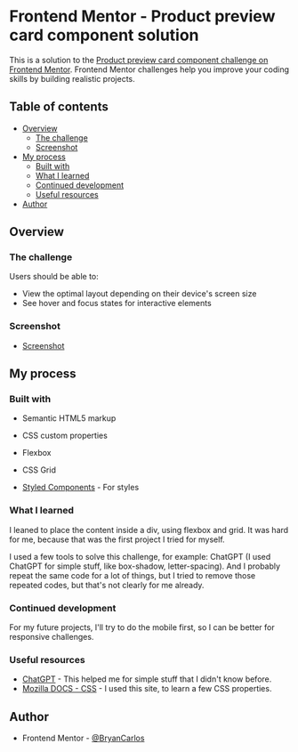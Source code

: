 # Frontend Mentor - Product preview card component solution

This is a solution to the [Product preview card component challenge on Frontend Mentor](https://www.frontendmentor.io/challenges/product-preview-card-component-GO7UmttRfa). Frontend Mentor challenges help you improve your coding skills by building realistic projects. 

## Table of contents

- [Overview](#overview)
  - [The challenge](#the-challenge)
  - [Screenshot](#screenshot)
- [My process](#my-process)
  - [Built with](#built-with)
  - [What I learned](#what-i-learned)
  - [Continued development](#continued-development)
  - [Useful resources](#useful-resources)
- [Author](#author)


## Overview

### The challenge

Users should be able to:

- View the optimal layout depending on their device's screen size
- See hover and focus states for interactive elements

### Screenshot

- [Screenshot](https://prnt.sc/kkU5xSd51JUa)

## My process

### Built with

- Semantic HTML5 markup
- CSS custom properties
- Flexbox
- CSS Grid

- [Styled Components](https://styled-components.com/) - For styles

### What I learned

I leaned to place the content inside a div, using flexbox and grid. It was hard for me, because that was the first project I tried for myself. 

I used a few tools to solve this challenge, for example: ChatGPT (I used ChatGPT for simple stuff, like box-shadow, letter-spacing). And I probably repeat the same code for a lot of things, but I tried to remove those repeated codes, but that's not clearly for me already.

### Continued development

For my future projects, I'll try to do the mobile first, so I can be better for responsive challenges.

### Useful resources

- [ChatGPT](https://chat.openai.com) - This helped me for simple stuff that I didn't know before.
- [Mozilla DOCS - CSS](https://developer.mozilla.org/pt-BR/docs/Web/CSS) - I used this site, to learn a few CSS properties.

## Author

- Frontend Mentor - [@BryanCarlos](https://www.frontendmentor.io/profile/BryanCarlos)